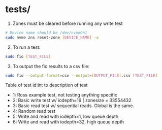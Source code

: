 # tests/

1. Zones must be cleared before running any write test
```bash
# Device name should be /dev/nvme0n1
sudo nvme zns reset-zone [DEVICE_NAME] -a
```
2. To run a test:
```bash
sudo fio [TEST_FILE] 
```
3. To output the fio results to a csv file:
```bash
sudo fio --output-format=csv --output=[OUTPUT_FILE].csv [TEST_FILE]
```

Table of test id:int to description of test

- 1: Ross example test, not testing anything specific
- 2: Basic write test w/ iodepth=16 | zonesize = 33554432
- 3: Basic read test w/ sequential reads. Global is the same.
- 4: Random read test
- 5: Write and read with iodepth=1, low queue depth
- 6: Write and read with iodepth=32, high queue depth